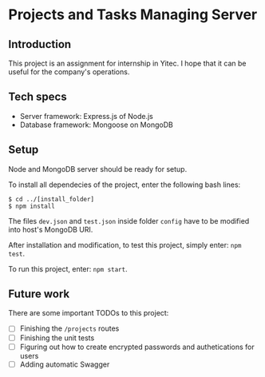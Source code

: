 # Projects and Tasks Managing Server

## Introduction
This project is an assignment for internship in Yitec.
I hope that it can be useful for the company's operations.

## Tech specs
* Server framework: Express.js of Node.js
* Database framework: Mongoose on MongoDB

## Setup
Node and MongoDB server should be ready for setup.

To install all dependecies of the project, enter the following bash lines:
```
$ cd ../[install_folder]
$ npm install
```
The files `dev.json` and `test.json` inside folder `config` have to be modified into host's MongoDB URI.

After installation and modification, to test this project, simply enter: `npm test`.

To run this project, enter: `npm start`.

## Future work
There are some important TODOs to this project:
- [ ] Finishing the `/projects` routes
- [ ] Finishing the unit tests
- [ ] Figuring out how to create encrypted passwords and authetications for users
- [ ] Adding automatic Swagger